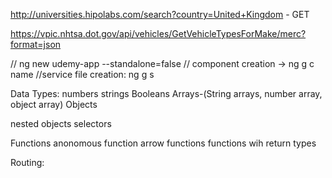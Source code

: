 



http://universities.hipolabs.com/search?country=United+Kingdom - GET

https://vpic.nhtsa.dot.gov/api/vehicles/GetVehicleTypesForMake/merc?format=json


// ng new udemy-app --standalone=false
// component creation  -> ng g c name
//service file creation: ng g s


Data Types:
numbers
strings
Booleans
Arrays-(String arrays, number array, object array)
Objects

nested objects
selectors

Functions
anonomous function
arrow functions
functions wih return types

Routing: